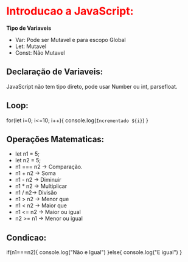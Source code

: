 # <h1 style="color: red;">Introducao a JavaScript:</h1>

**Tipo de Variaveis**
- Var: Pode ser Mutavel e para escopo Global
- Let: Mutavel
- Const: Não Mutavel

## Declaração de Variaveis: 

JavaScript não tem tipo direto, pode usar Number ou int, parsefloat.

## Loop: 

for(let i=0; i<=10; i++){
    console.log(`Incrementado ${i}`)
}

## Operações Matematicas:

- let n1 = 5;
- let n2 = 5;
- n1 === n2 -> Comparação.
- n1 + n2 -> Soma
- n1 - n2 -> Diminuir
- n1 * n2 -> Multiplicar
- n1 / n2-> Divisão
- n1 > n2 -> Menor que
- n1 < n2 -> Maior que
- n1 <= n2 -> Maior ou igual
- n2 >= n1 -> Menor ou igual 

## Condicao:

if(n1===n2){
    console.log("Não e Igual")
}else{
    console.log("E igual")
}
